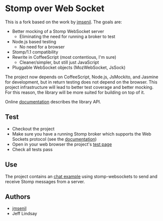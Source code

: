 # Stomp over Web Socket 

This is a fork based on the work by [jmsenil](http://github.com/jmesnil/stomp-websocket). The goals are:

 * Better mocking of a Stomp WebSocket server
   * Eliminating the need for running a broker to test
 * Node.js based testing
   * No need for a browser
 * Stomp/1.1 compatibility
 * Rewrite in CoffeeScript (most contentious, I'm sure)
   * Cleaner/simpler, but still just JavaScript
 * Pluggable WebSocket objects (MozWebSocket, JsSock)

The project now depends on CoffeeScript, Node.js, JsMockito, and Jasmine for development, but in return testing does not depend on the browser. This project infrastructure will lead to better test coverage and better mocking. For this reason, the library will be more suited for building on top of it.

Online [documentation][doc] describes the library API.

## Test

* Checkout the project
* Make sure you have a running Stomp broker which supports the Web Sockets protocol
 (see the [documentation][doc])
* Open in your web browser the project's [test page](test/index.html)
* Check all tests pass

## Use

The project contains an [chat example](example/chat/index.html) using stomp-websockets
to send and receive Stomp messages from a server.

## Authors

 * [jmsenil](http://github.com/jmesnil)
 * Jeff Lindsay

[doc]: http://jmesnil.net/stomp-websocket/doc/